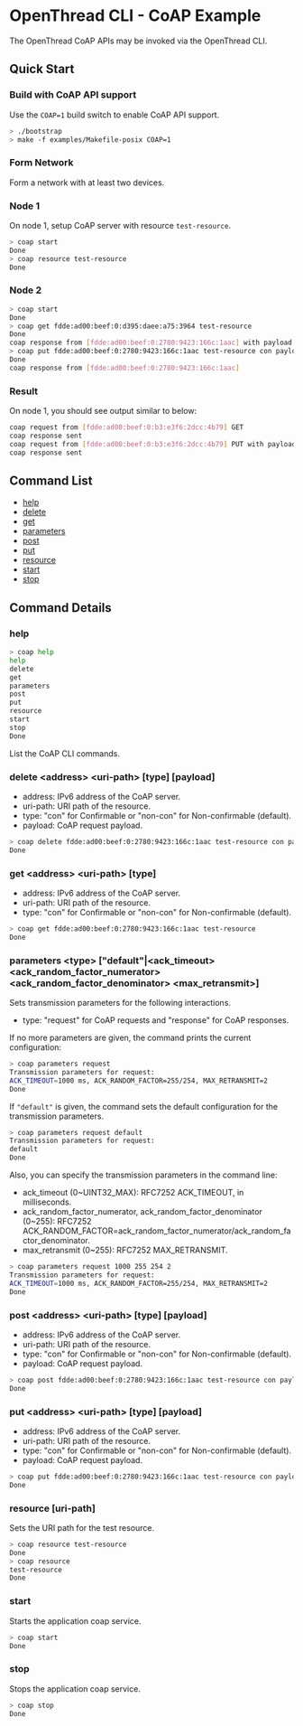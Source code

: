 # OpenThread CLI - CoAP Example

The OpenThread CoAP APIs may be invoked via the OpenThread CLI.

## Quick Start

### Build with CoAP API support

Use the `COAP=1` build switch to enable CoAP API support.

```bash
> ./bootstrap
> make -f examples/Makefile-posix COAP=1
```

### Form Network

Form a network with at least two devices.

### Node 1

On node 1, setup CoAP server with resource `test-resource`.

```bash
> coap start
Done
> coap resource test-resource
Done
```

### Node 2

```bash
> coap start
Done
> coap get fdde:ad00:beef:0:d395:daee:a75:3964 test-resource
Done
coap response from [fdde:ad00:beef:0:2780:9423:166c:1aac] with payload: 30
> coap put fdde:ad00:beef:0:2780:9423:166c:1aac test-resource con payload
Done
coap response from [fdde:ad00:beef:0:2780:9423:166c:1aac]
```

### Result

On node 1, you should see output similar to below:

```bash
coap request from [fdde:ad00:beef:0:b3:e3f6:2dcc:4b79] GET
coap response sent
coap request from [fdde:ad00:beef:0:b3:e3f6:2dcc:4b79] PUT with payload: 7061796c6f6164
coap response sent
```

## Command List

* [help](#help)
* [delete](#delete-address-uri-path-type-payload)
* [get](#get-address-uri-path-type)
* [parameters](#parameters)
* [post](#post-address-uri-path-type-payload)
* [put](#put-address-uri-path-type-payload)
* [resource](#resource-uri-path)
* [start](#start)
* [stop](#stop)

## Command Details

### help

```bash
> coap help
help
delete
get
parameters
post
put
resource
start
stop
Done
```

List the CoAP CLI commands.

### delete \<address\> \<uri-path\> \[type\] \[payload\]

* address: IPv6 address of the CoAP server.
* uri-path: URI path of the resource.
* type: "con" for Confirmable or "non-con" for Non-confirmable (default).
* payload: CoAP request payload.

```bash
> coap delete fdde:ad00:beef:0:2780:9423:166c:1aac test-resource con payload
Done
```

### get \<address\> \<uri-path\> \[type\]

* address: IPv6 address of the CoAP server.
* uri-path: URI path of the resource.
* type: "con" for Confirmable or "non-con" for Non-confirmable (default).

```bash
> coap get fdde:ad00:beef:0:2780:9423:166c:1aac test-resource
Done
```

### parameters \<type\> \["default"|<ack\_timeout\> <ack\_random\_factor\_numerator\> <ack\_random\_factor\_denominator\> <max\_retransmit\>\]

Sets transmission parameters for the following interactions.

* type: "request" for CoAP requests and "response" for CoAP responses.

If no more parameters are given, the command prints the current configuration:

```bash
> coap parameters request
Transmission parameters for request:
ACK_TIMEOUT=1000 ms, ACK_RANDOM_FACTOR=255/254, MAX_RETRANSMIT=2
Done
```

If `"default"` is given, the command sets the default configuration for the transmission parameters.

```bash
> coap parameters request default
Transmission parameters for request:
default
Done
```

Also, you can specify the transmission parameters in the command line:
* ack\_timeout (0~UINT32\_MAX): RFC7252 ACK\_TIMEOUT, in milliseconds.
* ack\_random\_factor\_numerator, ack\_random\_factor\_denominator (0~255):
RFC7252 ACK\_RANDOM\_FACTOR=ack\_random\_factor\_numerator/ack\_random\_factor\_denominator.
* max\_retransmit (0~255): RFC7252 MAX_RETRANSMIT.

```bash
> coap parameters request 1000 255 254 2
Transmission parameters for request:
ACK_TIMEOUT=1000 ms, ACK_RANDOM_FACTOR=255/254, MAX_RETRANSMIT=2
Done
```

### post \<address\> \<uri-path\> \[type\] \[payload\]

* address: IPv6 address of the CoAP server.
* uri-path: URI path of the resource.
* type: "con" for Confirmable or "non-con" for Non-confirmable (default).
* payload: CoAP request payload.

```bash
> coap post fdde:ad00:beef:0:2780:9423:166c:1aac test-resource con payload
Done
```

### put \<address\> \<uri-path\> \[type\] \[payload\]

* address: IPv6 address of the CoAP server.
* uri-path: URI path of the resource.
* type: "con" for Confirmable or "non-con" for Non-confirmable (default).
* payload: CoAP request payload.

```bash
> coap put fdde:ad00:beef:0:2780:9423:166c:1aac test-resource con payload
Done
```

### resource \[uri-path\]

Sets the URI path for the test resource.

```bash
> coap resource test-resource
Done
> coap resource
test-resource
Done
```

### start

Starts the application coap service.

```bash
> coap start
Done
```

### stop

Stops the application coap service.

```bash
> coap stop
Done
```
